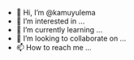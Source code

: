 - 👋 Hi, I’m @kamuyulema
- 👀 I’m interested in ...
- 🌱 I’m currently learning ...
- 💞️ I’m looking to collaborate on ...
- 📫 How to reach me ...

<!---
kamuyulema/kamuyulema is a ✨ special ✨ repository because its `README.md` (this file) appears on your GitHub profile.
You can click the Preview link to take a look at your changes.
--->
